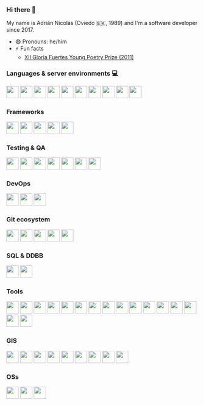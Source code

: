 ### Hi there 👋

My name is Adrián Nicolás (Oviedo 🇪🇦, 1989) and I'm a software developer since 2017.

<!--
**adnicolas/adnicolas** is a ✨ _special_ ✨ repository because its `README.md` (this file) appears on your GitHub profile.

Here are some ideas to get you started:

- 🔭 I’m currently working on ...
- 🌱 I’m currently learning ...
- 👯 I’m looking to collaborate on ...
- 🤔 I’m looking for help with ...
- 💬 Ask me about ...
- 📫 How to reach me: ...-->
- 😄 Pronouns: he/him
- ⚡ Fun facts
  - [XII Gloria Fuertes Young Poetry Prize (2011)](https://www.torremozas.com/epages/ea0701.sf/es_ES/?ObjectPath=/Shops/ea0701/Products/GF020)

### Languages & server environments 💻

<div>
  <img height="32" width="32" src="https://cdn.simpleicons.org/javascript/#F7DF1E/eee" />
  <img height="32" width="32" src="https://cdn.simpleicons.org/typescript/#3178C6/eee" />
  <img height="32" width="32" src="https://cdn.simpleicons.org/nodedotjs/#339933/eee" />  
  <img height="32" width="32" src="https://cdn.simpleicons.org/html5/#E34F26/eee" />
  <img height="32" width="32" src="https://cdn.simpleicons.org/css3/#1572B6/eee" />
  <img height="32" width="32" src="https://cdn.simpleicons.org/sass/#CC6699/eee" />
  <img height="32" width="32" src="https://cdn.simpleicons.org/python/#3776AB/eee" />
  <img height="32" width="32" src="https://cdn.simpleicons.org/csharp/#239120/eee" />
  <img height="32" width="32" src="https://cdn.simpleicons.org/json/white" />
  <img height="32" width="32" src="https://cdn.simpleicons.org/markdown/#FFFFFF" />
</div>

### Frameworks

<div>
  <img height="32" width="32" src="https://cdn.simpleicons.org/angular/#DD0031/eee" />
  <img height="32" width="32" src="https://cdn.simpleicons.org/react/#61DAFB/eee" />
  <img height="32" width="32" src="https://cdn.simpleicons.org/express/#000000/eee" />
  <img height="32" width="32" src="https://cdn.simpleicons.org/nestjs/#E0234E/eee" />
  <img height="32" width="32" src="https://cdn.simpleicons.org/dotnet/#512BD4/eee" />
</div>

### Testing & QA

<div>
  <img height="32" width="32" src="https://cdn.simpleicons.org/cypress/#17202C/eee" />
  <img height="32" width="32" src="https://cdn.simpleicons.org/jest/#C21325/eee" />
  <img height="32" width="32" src="https://cdn.simpleicons.org/sonarlint/#CB2029/eee" />
  <img height="32" width="32" src="https://cdn.simpleicons.org/sonarqube/#4E9BCD/eee" />
  <img height="32" width="32" src="https://cdn.simpleicons.org/swagger/#85EA2D/eee" />
  <img height="32" width="32" src="https://cdn.simpleicons.org/eslint/#4B32C3/eee" />
  <img height="32" width="32" src="https://cdn.simpleicons.org/prettier/#F7B93E/eee" />
</div>

### DevOps

<div>
  <img height="32" width="32" src="https://cdn.simpleicons.org/docker/#2496ED/eee" />
  <img height="32" width="32" src="https://cdn.simpleicons.org/githubactions/#2088FF/eee" />
  <img height="32" width="32" src="https://cdn.simpleicons.org/jenkins/#D24939/eee" />
</div>

### Git ecosystem

<div>
  <img height="32" width="32" src="https://cdn.simpleicons.org/git/#F05032/eee" />
  <img height="32" width="32" src="https://cdn.simpleicons.org/github/#181717/eee" />
  <img height="32" width="32" src="https://cdn.simpleicons.org/gitignoredotio/#204ECF/eee" />
  <img height="32" width="32" src="https://cdn.simpleicons.org/gitlab/#FC6D26/eee" />
  <img height="32" width="32" src="https://cdn.simpleicons.org/gitea/#609926/eee" />
</div>

### SQL & DDBB

<div>
  <img height="32" width="32" src="https://cdn.simpleicons.org/postgresql/#4169E1/eee" />
  <img height="32" width="32" src="https://cdn.simpleicons.org/oracle/#F80000/eee" />
</div>

### Tools

<div>
  <img height="32" width="32" src="https://cdn.simpleicons.org/nx/#143055/eee" />
  <img height="32" width="32" src="https://cdn.simpleicons.org/npm/#CB3837/eee" />
  <img height="32" width="32" src="https://cdn.simpleicons.org/redux/#764ABC/eee" />
  <img height="32" width="32" src="https://cdn.simpleicons.org/storybook/#FF4785/eee" />
  <img height="32" width="32" src="https://cdn.simpleicons.org/sublimetext/#FF9800/eee" />
  <img height="32" width="32" src="https://cdn.simpleicons.org/visualstudiocode/#007ACC/eee" />
  <img height="32" width="32" src="https://cdn.simpleicons.org/webpack/#8DD6F9/eee" />
  <img height="32" width="32" src="https://cdn.simpleicons.org/dotenv/#ECD53F/eee" />
  <img height="32" width="32" src="https://cdn.simpleicons.org/handlebarsdotjs/#000000/eee" />
  <img height="32" width="32" src="https://cdn.simpleicons.org/postman/#FF6C37/eee" />
  <img height="32" width="32" src="https://cdn.simpleicons.org/jsonwebtokens/#000000/eee" />
  <img height="32" width="32" src="https://cdn.simpleicons.org/hoppscotch/#31C48D/eee" />
  <img height="32" width="32" src="https://cdn.simpleicons.org/iconfinder/#1A1B1F/eee" />
  <img height="32" width="32" src="https://cdn.simpleicons.org/simpleicons/#111111/eee" />
  <img height="32" width="32" src="https://cdn.simpleicons.org/fontawesome/#528DD7/eee" />
  <img height="32" width="32" src="https://cdn.simpleicons.org/gulp/#CF4647/eee" />
</div>

### GIS

<div>
  <img height="32" width="32" src="https://cdn.simpleicons.org/openlayers/#1F6B75/eee" />
  <img height="32" width="32" src="https://cdn.simpleicons.org/esri/#000000/eee" />
  <img height="32" width="32" src="https://cdn.simpleicons.org/arcgis/#2C7AC3/eee" />
  <img height="32" width="32" src="https://cdn.simpleicons.org/here/#00AFAA/eee" />
  <img height="32" width="32" src="https://cdn.simpleicons.org/carto/#EB1510/eee" />
  <img height="32" width="32" src="https://cdn.simpleicons.org/leaflet/#199900/eee" />
  <img height="32" width="32" src="https://cdn.simpleicons.org/osgeo/#5CAE58/eee" />
  <img height="32" width="32" src="https://cdn.simpleicons.org/cesium/#6CADDF/eee" />
  <img height="32" width="32" src="https://cdn.simpleicons.org/qgis/#589632/eee" />
</div>

### OSs

<div>
  <img height="32" width="32" src="https://cdn.simpleicons.org/linux/#FCC624/eee" />
  <img height="32" width="32" src="https://cdn.simpleicons.org/ubuntu/#E95420/eee" />
  <img height="32" width="32" src="https://cdn.simpleicons.org/windows/#0078D6/eee" />
</div>
